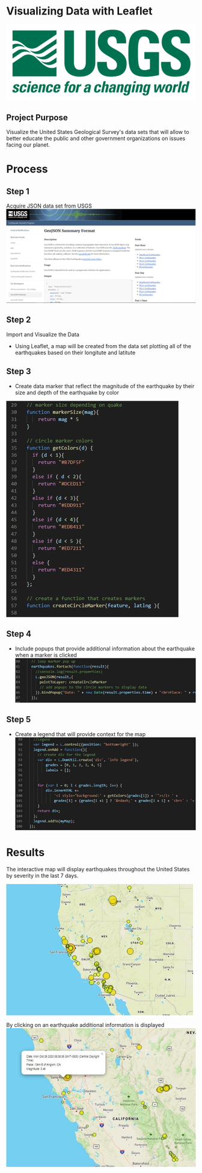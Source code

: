 # Visualizing Data with Leaflet

![Screenshot](Screenshots/logo.png "Screenshot")

## Project Purpose
Visualize the United States Geological Survey's data sets that will allow to better educate the public and other government organizations on issues facing our planet.

# Process

## Step 1 
Acquire JSON data set from USGS 
![Screenshot](Instructions/Images/3-Data.png "Screenshot")

## Step 2
Import and Visualize the Data

- Using Leaflet, a map will be created from the data set plotting all 
  of the earthquakes based on their longitute and latitute


## Step 3
- Create data marker that reflect the magnitude of the earthquake by their
  size and depth of the earthquake by color

![Screenshot](Instructions/Images/markers.JPG "Screenshot")

## Step 4
- Include popups that provide additional information about the earthquake 
  when a marker is clicked
  ![Screenshot](Instructions/Images/popups.JPG "Screenshot")

## Step 5
- Create a legend that will provide context for the map
![Screenshot](Instructions/Images/legend.JPG "Screenshot")


# Results
The interactive map will display earthquakes throughout the United States by severity in the last 7 days.

![Screenshot](Instructions/Images/map.JPG "Screenshot")

By clicking on an earthquake additional information is displayed
![Screenshot](Instructions/Images/map2.JPG "Screenshot")
